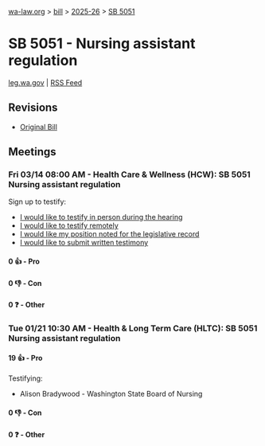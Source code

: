 [wa-law.org](/) > [bill](/bill/) > [2025-26](/bill/2025-26/) > [SB 5051](/bill/2025-26/sb/5051/)

# SB 5051 - Nursing assistant regulation
[leg.wa.gov](https://app.leg.wa.gov/billsummary?BillNumber=5051&Year=2025&Initiative=false) | [RSS Feed](./rss.xml)

## Revisions
* [Original Bill](1/)

## Meetings
### Fri 03/14 08:00 AM - Health Care & Wellness (HCW): SB 5051 Nursing assistant regulation
Sign up to testify:
* [I would like to testify in person during the hearing](https://app.leg.wa.gov/csi/Testifier/Add?chamber=House&mId=32972&aId=165376&caId=26276&tId=1)
* [I would like to testify remotely](https://app.leg.wa.gov/csi/Testifier/Add?chamber=House&mId=32972&aId=165376&caId=26276&tId=2)
* [I would like my position noted for the legislative record](https://app.leg.wa.gov/csi/Testifier/Add?chamber=House&mId=32972&aId=165376&caId=26276&tId=3)
* [I would like to submit written testimony](https://app.leg.wa.gov/csi/Testifier/Add?chamber=House&mId=32972&aId=165376&caId=26276&tId=4)

#### 0 👍 - Pro

#### 0 👎 - Con

#### 0 ❓ - Other

### Tue 01/21 10:30 AM - Health & Long Term Care (HLTC): SB 5051 Nursing assistant regulation
#### 19 👍 - Pro
Testifying:
* Alison Bradywood - Washington State Board of Nursing

#### 0 👎 - Con

#### 0 ❓ - Other
